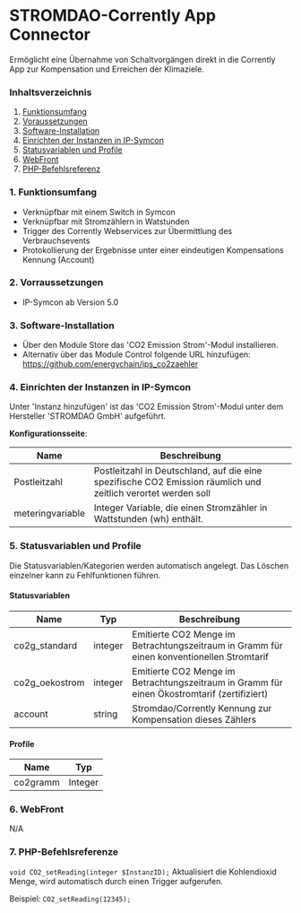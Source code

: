 # STROMDAO-Corrently App Connector
Ermöglicht eine Übernahme von Schaltvorgängen direkt in die Corrently App zur Kompensation und Erreichen der Klimaziele.

### Inhaltsverzeichnis

1. [Funktionsumfang](#1-funktionsumfang)
2. [Voraussetzungen](#2-voraussetzungen)
3. [Software-Installation](#3-software-installation)
4. [Einrichten der Instanzen in IP-Symcon](#4-einrichten-der-instanzen-in-ip-symcon)
5. [Statusvariablen und Profile](#5-statusvariablen-und-profile)
6. [WebFront](#6-webfront)
7. [PHP-Befehlsreferenz](#7-php-befehlsreferenz)

### 1. Funktionsumfang
- Verknüpfbar mit einem Switch in Symcon
- Verknüpfbar mit Stromzählern in Watstunden
- Trigger des Corrently Webservices zur Übermittlung des Verbrauchsevents
- Protokollierung der Ergebnisse unter einer eindeutigen Kompensations Kennung (Account)

### 2. Vorraussetzungen

- IP-Symcon ab Version 5.0

### 3. Software-Installation

* Über den Module Store das 'CO2 Emission Strom'-Modul installieren.
* Alternativ über das Module Control folgende URL hinzufügen: https://github.com/energychain/ips_co2zaehler

### 4. Einrichten der Instanzen in IP-Symcon

 Unter 'Instanz hinzufügen' ist das 'CO2 Emission Strom'-Modul unter dem Hersteller 'STROMDAO GmbH' aufgeführt.

__Konfigurationsseite__:

Name     | Beschreibung
-------- | ------------------
Postleitzahl | Postleitzahl in Deutschland, auf die eine spezifische CO2 Emission räumlich und zeitlich verortet werden soll
meteringvariable | Integer Variable, die einen Stromzähler in Wattstunden (wh) enthält.

### 5. Statusvariablen und Profile

Die Statusvariablen/Kategorien werden automatisch angelegt. Das Löschen einzelner kann zu Fehlfunktionen führen.

#### Statusvariablen

Name   | Typ     | Beschreibung
------ | ------- | ------------
co2g_standard   | integer | Emitierte CO2 Menge im Betrachtungszeitraum in Gramm für einen konventionellen Stromtarif
co2g_oekostrom   | integer | Emitierte CO2 Menge im Betrachtungszeitraum in Gramm für einen Ökostromtarif (zertifiziert)
account | string | Stromdao/Corrently Kennung zur Kompensation dieses Zählers

#### Profile

Name   | Typ
------ | -------
co2gramm | Integer

### 6. WebFront

N/A

### 7. PHP-Befehlsreferenze

`void CO2_setReading(integer $InstanzID);`
Aktualisiert die Kohlendioxid Menge, wird automatisch durch einen Trigger aufgerufen.

Beispiel:
`CO2_setReading(12345);`
